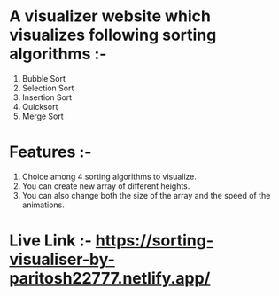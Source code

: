 # A visualizer website which visualizes following sorting algorithms :-
  1. Bubble Sort
  2. Selection Sort
  3. Insertion Sort
  4. Quicksort
  5. Merge Sort

# Features :-
  1. Choice among 4 sorting algorithms to visualize.
  2. You can create new array of different heights.
  3. You can also change both the size of the array and the speed of the animations.

# Live Link :- https://sorting-visualiser-by-paritosh22777.netlify.app/
